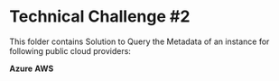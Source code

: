 # Technical Challenge #2
This folder contains Solution to Query the Metadata of an instance for following public cloud providers:

**Azure**
**AWS**
